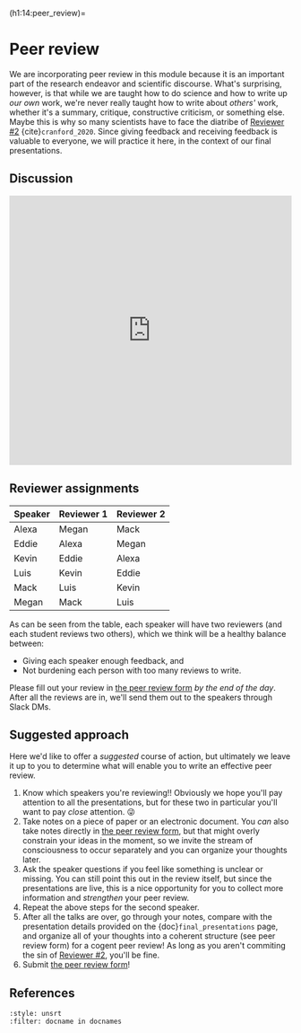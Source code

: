 (h1:14:peer_review)=
# Peer review

We are incorporating peer review in this module because it is an important part of the research endeavor and scientific discourse.
What's surprising, however, is that while we are taught how to do science and how to write up _our own_ work, we're never really taught how to write about _others'_ work, whether it's a summary, critique, constructive criticism, or something else.
Maybe this is why so many scientists have to face the diatribe of [Reviewer #2](https://drive.google.com/file/d/1POe0LbFDCBEwaTJ6y8JG7C7hlgsc2B3I/view?usp=sharing) {cite}`cranford_2020`.
Since giving feedback and receiving feedback is valuable to everyone, we will practice it here, in the context of our final presentations.


## Discussion

<iframe src="https://docs.google.com/presentation/d/e/2PACX-1vSuuTEjMTGlm-ewRvbisNluHPwRKIw0re725OJi9IzNJzS075mDawXcZNRUcV1nUaRtus9mYEsqjSrp/embed?start=false&loop=false&delayms=3000" frameborder="0" width="100%" height="480" allowfullscreen="true" mozallowfullscreen="true" webkitallowfullscreen="true"></iframe>



## Reviewer assignments

| Speaker | Reviewer 1 | Reviewer 2 |
| :------ | :--------- | :--------- |
| Alexa   | Megan      | Mack       |
| Eddie   | Alexa      | Megan      |
| Kevin   | Eddie      | Alexa      |
| Luis    | Kevin      | Eddie      |
| Mack    | Luis       | Kevin      |
| Megan   | Mack       | Luis       |

As can be seen from the table, each speaker will have two reviewers (and each student reviews two others), which we think will be a healthy balance between:
- Giving each speaker enough feedback, and 
- Not burdening each person with too many reviews to write.

Please fill out your review in [the peer review form](https://forms.gle/jXaZ3jZ4Qi2XL3zL8) _by the end of the day_.
After all the reviews are in, we'll send them out to the speakers through Slack DMs.



## Suggested approach

Here we'd like to offer a _suggested_ course of action, but ultimately we leave it up to you to determine what will enable you to write an effective peer review.

1. Know which speakers you're reviewing!!
Obviously we hope you'll pay attention to all the presentations, but for these two in particular you'll want to pay _close_ attention. 😜
1. Take notes on a piece of paper or an electronic document. 
You _can_ also take notes directly in [the peer review form](https://forms.gle/jXaZ3jZ4Qi2XL3zL8), but that might overly constrain your ideas in the moment, so we invite the stream of consciousness to occur separately and you can organize your thoughts later.
1. Ask the speaker questions if you feel like something is unclear or missing.
You can still point this out in the review itself, but since the presentations are live, this is a nice opportunity for you to collect more information and _strengthen_ your peer review.
1. Repeat the above steps for the second speaker.
1. After all the talks are over, go through your notes, compare with the presentation details provided on the {doc}`final_presentations` page, and organize all of your thoughts into a coherent structure (see peer review form) for a cogent peer review!
As long as you aren't commiting the sin of [Reviewer #2](https://drive.google.com/file/d/1POe0LbFDCBEwaTJ6y8JG7C7hlgsc2B3I/view?usp=sharing), you'll be fine.
1. Submit [the peer review form](https://forms.gle/jXaZ3jZ4Qi2XL3zL8)!



## References

```{bibliography}
:style: unsrt
:filter: docname in docnames
```

